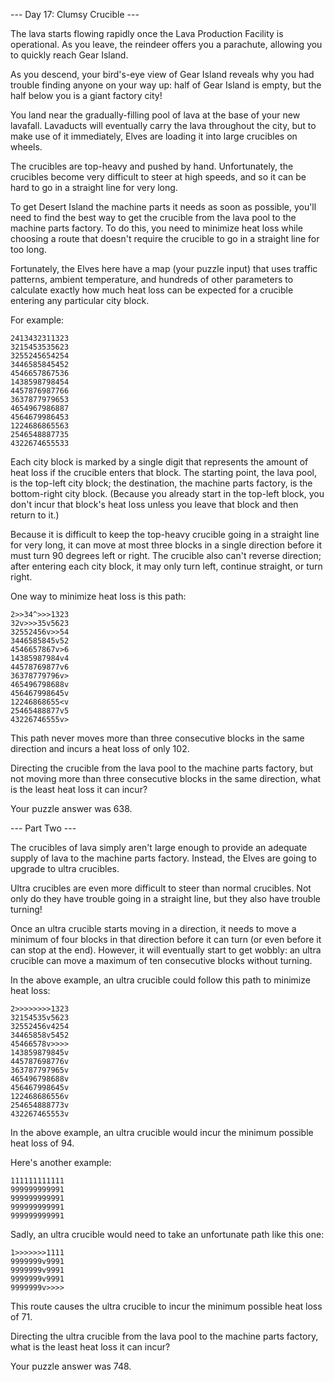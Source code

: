 --- Day 17: Clumsy Crucible ---

The lava starts flowing rapidly once the Lava Production Facility is operational. As you leave, the reindeer offers you a parachute, allowing you to quickly reach Gear Island.

As you descend, your bird's-eye view of Gear Island reveals why you had trouble finding anyone on your way up: half of Gear Island is empty, but the half below you is a giant factory city!

You land near the gradually-filling pool of lava at the base of your new lavafall. Lavaducts will eventually carry the lava throughout the city, but to make use of it immediately, Elves are loading it into large crucibles on wheels.

The crucibles are top-heavy and pushed by hand. Unfortunately, the crucibles become very difficult to steer at high speeds, and so it can be hard to go in a straight line for very long.

To get Desert Island the machine parts it needs as soon as possible, you'll need to find the best way to get the crucible from the lava pool to the machine parts factory. To do this, you need to minimize heat loss while choosing a route that doesn't require the crucible to go in a straight line for too long.

Fortunately, the Elves here have a map (your puzzle input) that uses traffic patterns, ambient temperature, and hundreds of other parameters to calculate exactly how much heat loss can be expected for a crucible entering any particular city block.

For example:
````
2413432311323
3215453535623
3255245654254
3446585845452
4546657867536
1438598798454
4457876987766
3637877979653
4654967986887
4564679986453
1224686865563
2546548887735
4322674655533
````
Each city block is marked by a single digit that represents the amount of heat loss if the crucible enters that block. The starting point, the lava pool, is the top-left city block; the destination, the machine parts factory, is the bottom-right city block. (Because you already start in the top-left block, you don't incur that block's heat loss unless you leave that block and then return to it.)

Because it is difficult to keep the top-heavy crucible going in a straight line for very long, it can move at most three blocks in a single direction before it must turn 90 degrees left or right. The crucible also can't reverse direction; after entering each city block, it may only turn left, continue straight, or turn right.

One way to minimize heat loss is this path:
````
2>>34^>>>1323
32v>>>35v5623
32552456v>>54
3446585845v52
4546657867v>6
14385987984v4
44578769877v6
36378779796v>
465496798688v
456467998645v
12246868655<v
25465488877v5
43226746555v>
````
This path never moves more than three consecutive blocks in the same direction and incurs a heat loss of only 102.

Directing the crucible from the lava pool to the machine parts factory, but not moving more than three consecutive blocks in the same direction, what is the least heat loss it can incur?

Your puzzle answer was 638.

--- Part Two ---

The crucibles of lava simply aren't large enough to provide an adequate supply of lava to the machine parts factory. Instead, the Elves are going to upgrade to ultra crucibles.

Ultra crucibles are even more difficult to steer than normal crucibles. Not only do they have trouble going in a straight line, but they also have trouble turning!

Once an ultra crucible starts moving in a direction, it needs to move a minimum of four blocks in that direction before it can turn (or even before it can stop at the end). However, it will eventually start to get wobbly: an ultra crucible can move a maximum of ten consecutive blocks without turning.

In the above example, an ultra crucible could follow this path to minimize heat loss:
````
2>>>>>>>>1323
32154535v5623
32552456v4254
34465858v5452
45466578v>>>>
143859879845v
445787698776v
363787797965v
465496798688v
456467998645v
122468686556v
254654888773v
432267465553v
````
In the above example, an ultra crucible would incur the minimum possible heat loss of 94.

Here's another example:
````
111111111111
999999999991
999999999991
999999999991
999999999991
````
Sadly, an ultra crucible would need to take an unfortunate path like this one:
````
1>>>>>>>1111
9999999v9991
9999999v9991
9999999v9991
9999999v>>>>
````
This route causes the ultra crucible to incur the minimum possible heat loss of 71.

Directing the ultra crucible from the lava pool to the machine parts factory, what is the least heat loss it can incur?

Your puzzle answer was 748.